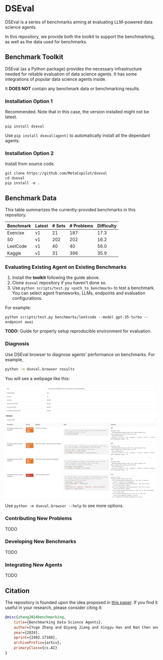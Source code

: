 # DSEval

DSEval is a series of benchmarks aiming at evaluating LLM-powered data science agents.

In this repository, we provide both the toolkit to support the benchmarking, as well as the data used for benchmarks.

## Benchmark Toolkit

DSEval (as a Python package) provides the necessary infrastructure needed for reliable evaluation of data science agents. It has some integrations of popular data science agents inside.

It **DOES NOT** contain any benchmark data or benchmarking results.

### Installation Option 1

Recommended. Note that in this case, the version installed might not be latest.

```
pip install dseval
```

Use `pip install dseval[agent]` to automatically install all the dependant agents.

### Installation Option 2

Install from source code.

```
git clone https://github.com/MetaCopilot/dseval
cd dseval
pip install -e .
```

## Benchmark Data

This table summarizes the currently-provided benchmarks in this repository.

| Benchmark | Latest | # Sets | # Problems | Difficulty |
|-------------|----------|----------|--------------|--------------|
| Exercise | v1 | 21 | 187 | 17.3 |
| SO | v1 | 202 | 202 | 16.2 |
| LeetCode | v1 | 40 | 40 | 56.0 |
| Kaggle | v1 | 31 | 396 | 35.9 |

### Evaluating Existing Agent on Existing Benchmarks

1. Install the **toolkit** following the guide above.
2. Clone `dseval` repository if you haven't done so.
3. Use `python scripts/test.py <path_to_benchmark>` to test a benchmark. You can select agent frameworks, LLMs, endpoints and evaluation configurations.

For example:

```
python scripts/test.py benchmarks/leetcode --model gpt-35-turbo --endpoint aoai
```

**TODO:** Guide for properly setup reproducible environment for evaluation.

### Diagnosis

Use DSEval browser to diagnose agents' performance on benchmarks. For example,

```bash
python -m dseval.browser results
```

You will see a webpage like this:

![](assets/dseval-browser.png)

Use `python -m dseval.browser --help` to see more options.

### Contributing New Problems

TODO

### Developing New Benchmarks

TODO

### Integrating New Agents

TODO

## Citation

The repository is founded upon the idea proposed in [this paper](https://arxiv.org/abs/2402.17168). If you find it useful in your research, please consider citing it:

```bibtex
@misc{zhang2024benchmarking,
    title={Benchmarking Data Science Agents}, 
    author={Yuge Zhang and Qiyang Jiang and Xingyu Han and Nan Chen and Yuqing Yang and Kan Ren},
    year={2024},
    eprint={2402.17168},
    archivePrefix={arXiv},
    primaryClass={cs.AI}
}
```

